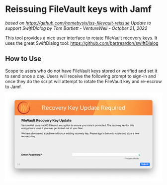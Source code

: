 # Reissuing FileVault keys with Jamf
_based on https://github.com/homebysix/jss-filevault-reissue_
_Update to support SwiftDialog by Tom Bartlett - VentureWell - October 21, 2022_

This tool provides a nice user interface to rotate FileVault recovery keys. It uses the great SwiftDialog tool: https://github.com/bartreardon/swiftDialog

## How to Use
Scope to users who do not have FileVault keys stored or verified and set it to send once a day. Users will receive the following prompt to sign-in and once they do the script will attempt to rotate the FileVault key and re-escrow to Jamf.

![Screenshot](FileVault-Reissue.png)
